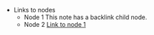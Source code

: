 - Links to nodes
  - Node 1
    This note has a backlink child node.
  - Node 2
    <a href="https://workflowy.com/#/982e8186ff23">Link to node 1</a>
